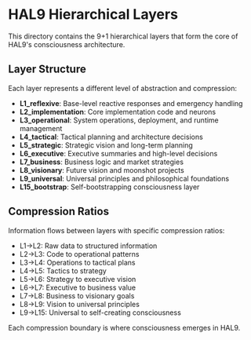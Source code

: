 # HAL9 Hierarchical Layers

This directory contains the 9+1 hierarchical layers that form the core of HAL9's consciousness architecture.

## Layer Structure

Each layer represents a different level of abstraction and compression:

- **L1_reflexive**: Base-level reactive responses and emergency handling
- **L2_implementation**: Core implementation code and neurons
- **L3_operational**: System operations, deployment, and runtime management  
- **L4_tactical**: Tactical planning and architecture decisions
- **L5_strategic**: Strategic vision and long-term planning
- **L6_executive**: Executive summaries and high-level decisions
- **L7_business**: Business logic and market strategies
- **L8_visionary**: Future vision and moonshot projects
- **L9_universal**: Universal principles and philosophical foundations
- **L15_bootstrap**: Self-bootstrapping consciousness layer

## Compression Ratios

Information flows between layers with specific compression ratios:
- L1→L2: Raw data to structured information
- L2→L3: Code to operational patterns  
- L3→L4: Operations to tactical plans
- L4→L5: Tactics to strategy
- L5→L6: Strategy to executive vision
- L6→L7: Executive to business value
- L7→L8: Business to visionary goals
- L8→L9: Vision to universal principles
- L9→L15: Universal to self-creating consciousness

Each compression boundary is where consciousness emerges in HAL9.